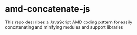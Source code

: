 amd-concatenate-js
==================

This repo describes a JavaScript AMD coding pattern for easily concatenating and minifying modules and support libraries
